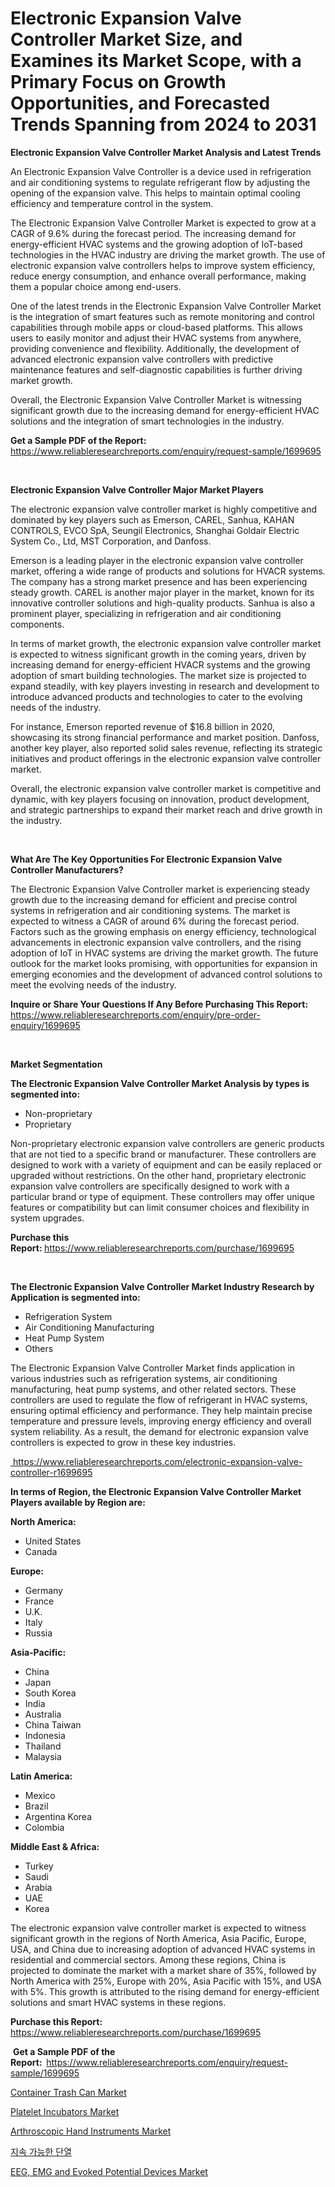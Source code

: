 <p><h1>Electronic Expansion Valve Controller Market Size, and Examines its Market Scope, with a Primary Focus on Growth Opportunities, and Forecasted Trends Spanning from 2024 to 2031</h1></p><p><strong>Electronic Expansion Valve Controller Market Analysis and Latest Trends</strong></p>
<p><p>An Electronic Expansion Valve Controller is a device used in refrigeration and air conditioning systems to regulate refrigerant flow by adjusting the opening of the expansion valve. This helps to maintain optimal cooling efficiency and temperature control in the system.</p><p>The Electronic Expansion Valve Controller Market is expected to grow at a CAGR of 9.6% during the forecast period. The increasing demand for energy-efficient HVAC systems and the growing adoption of IoT-based technologies in the HVAC industry are driving the market growth. The use of electronic expansion valve controllers helps to improve system efficiency, reduce energy consumption, and enhance overall performance, making them a popular choice among end-users.</p><p>One of the latest trends in the Electronic Expansion Valve Controller Market is the integration of smart features such as remote monitoring and control capabilities through mobile apps or cloud-based platforms. This allows users to easily monitor and adjust their HVAC systems from anywhere, providing convenience and flexibility. Additionally, the development of advanced electronic expansion valve controllers with predictive maintenance features and self-diagnostic capabilities is further driving market growth.</p><p>Overall, the Electronic Expansion Valve Controller Market is witnessing significant growth due to the increasing demand for energy-efficient HVAC solutions and the integration of smart technologies in the industry.</p></p>
<p><strong>Get a Sample PDF of the Report:&nbsp;</strong> <a href="https://www.reliableresearchreports.com/enquiry/request-sample/1699695">https://www.reliableresearchreports.com/enquiry/request-sample/1699695</a></p>
<p>&nbsp;</p>
<p><strong>Electronic Expansion Valve Controller Major Market Players</strong></p>
<p><p>The electronic expansion valve controller market is highly competitive and dominated by key players such as Emerson, CAREL, Sanhua, KAHAN CONTROLS, EVCO SpA, Seungil Electronics, Shanghai Goldair Electric System Co., Ltd, MST Corporation, and Danfoss.</p><p>Emerson is a leading player in the electronic expansion valve controller market, offering a wide range of products and solutions for HVACR systems. The company has a strong market presence and has been experiencing steady growth. CAREL is another major player in the market, known for its innovative controller solutions and high-quality products. Sanhua is also a prominent player, specializing in refrigeration and air conditioning components.</p><p>In terms of market growth, the electronic expansion valve controller market is expected to witness significant growth in the coming years, driven by increasing demand for energy-efficient HVACR systems and the growing adoption of smart building technologies. The market size is projected to expand steadily, with key players investing in research and development to introduce advanced products and technologies to cater to the evolving needs of the industry.</p><p>For instance, Emerson reported revenue of $16.8 billion in 2020, showcasing its strong financial performance and market position. Danfoss, another key player, also reported solid sales revenue, reflecting its strategic initiatives and product offerings in the electronic expansion valve controller market.</p><p>Overall, the electronic expansion valve controller market is competitive and dynamic, with key players focusing on innovation, product development, and strategic partnerships to expand their market reach and drive growth in the industry.</p></p>
<p>&nbsp;</p>
<p><strong>What Are The Key Opportunities For Electronic Expansion Valve Controller Manufacturers?</strong></p>
<p><p>The Electronic Expansion Valve Controller market is experiencing steady growth due to the increasing demand for efficient and precise control systems in refrigeration and air conditioning systems. The market is expected to witness a CAGR of around 6% during the forecast period. Factors such as the growing emphasis on energy efficiency, technological advancements in electronic expansion valve controllers, and the rising adoption of IoT in HVAC systems are driving the market growth. The future outlook for the market looks promising, with opportunities for expansion in emerging economies and the development of advanced control solutions to meet the evolving needs of the industry.</p></p>
<p><strong>Inquire or Share Your Questions If Any Before Purchasing This Report:</strong> <a href="https://www.reliableresearchreports.com/enquiry/pre-order-enquiry/1699695">https://www.reliableresearchreports.com/enquiry/pre-order-enquiry/1699695</a></p>
<p>&nbsp;</p>
<p><strong>Market Segmentation</strong></p>
<p><strong>The Electronic Expansion Valve Controller Market Analysis by types is segmented into:</strong></p>
<p><ul><li>Non-proprietary</li><li>Proprietary</li></ul></p>
<p><p>Non-proprietary electronic expansion valve controllers are generic products that are not tied to a specific brand or manufacturer. These controllers are designed to work with a variety of equipment and can be easily replaced or upgraded without restrictions. On the other hand, proprietary electronic expansion valve controllers are specifically designed to work with a particular brand or type of equipment. These controllers may offer unique features or compatibility but can limit consumer choices and flexibility in system upgrades.</p></p>
<p><strong>Purchase this Report:&nbsp;</strong><a href="https://www.reliableresearchreports.com/purchase/1699695">https://www.reliableresearchreports.com/purchase/1699695</a></p>
<p>&nbsp;</p>
<p><strong>The Electronic Expansion Valve Controller Market Industry Research by Application is segmented into:</strong></p>
<p><ul><li>Refrigeration System</li><li>Air Conditioning Manufacturing</li><li>Heat Pump System</li><li>Others</li></ul></p>
<p><p>The Electronic Expansion Valve Controller Market finds application in various industries such as refrigeration systems, air conditioning manufacturing, heat pump systems, and other related sectors. These controllers are used to regulate the flow of refrigerant in HVAC systems, ensuring optimal efficiency and performance. They help maintain precise temperature and pressure levels, improving energy efficiency and overall system reliability. As a result, the demand for electronic expansion valve controllers is expected to grow in these key industries.</p></p>
<p><a href="https://www.reliableresearchreports.com/electronic-expansion-valve-controller-r1699695">&nbsp;https://www.reliableresearchreports.com/electronic-expansion-valve-controller-r1699695</a></p>
<p><strong>In terms of Region, the Electronic Expansion Valve Controller Market Players available by Region are:</strong></p>
<p>
    <p> <strong> North America: </strong>
        <ul>
            <li>United States</li>
            <li>Canada</li>
        </ul>
        </p> 
    <p> <strong> Europe: </strong>
        <ul>
            <li>Germany</li>
            <li>France</li>
            <li>U.K.</li>
            <li>Italy</li>
            <li>Russia</li>
        </ul>
        </p> 
    <p> <strong> Asia-Pacific: </strong>
        <ul>
            <li>China</li>
            <li>Japan</li>
            <li>South Korea</li>
            <li>India</li>
            <li>Australia</li>
            <li>China Taiwan</li>
            <li>Indonesia</li>
            <li>Thailand</li>
            <li>Malaysia</li>
        </ul>
        </p> 
    <p> <strong> Latin America: </strong>
        <ul>
            <li>Mexico</li>
            <li>Brazil</li>
            <li>Argentina Korea</li>
            <li>Colombia</li>
        </ul>
        </p> 
    <p> <strong> Middle East & Africa: </strong>
        <ul>
            <li>Turkey</li>
            <li>Saudi</li>
            <li>Arabia</li>
            <li>UAE</li>
            <li>Korea</li>
        </ul>
    </p>
    </p>
<p><p>The electronic expansion valve controller market is expected to witness significant growth in the regions of North America, Asia Pacific, Europe, USA, and China due to increasing adoption of advanced HVAC systems in residential and commercial sectors. Among these regions, China is projected to dominate the market with a market share of 35%, followed by North America with 25%, Europe with 20%, Asia Pacific with 15%, and USA with 5%. This growth is attributed to the rising demand for energy-efficient solutions and smart HVAC systems in these regions.</p></p>
<p><strong>Purchase this Report: </strong><a href="https://www.reliableresearchreports.com/purchase/1699695">https://www.reliableresearchreports.com/purchase/1699695</a></p>
<p>&nbsp;<strong>Get a Sample PDF of the Report:&nbsp;&nbsp;</strong><a href="https://www.reliableresearchreports.com/enquiry/request-sample/1699695">https://www.reliableresearchreports.com/enquiry/request-sample/1699695</a></p>
<p><strong></strong></p>
<p><p><a href="https://issuu.com/reportprime-2/docs/container-trash-can-market-size-2030.pptx">Container Trash Can Market</a></p><p><a href="https://www.linkedin.com/pulse/platelet-incubators-market-trends-forecast-competitive-analysis-clohf">Platelet Incubators Market</a></p><p><a href="https://www.linkedin.com/pulse/arthroscopic-hand-instruments-market-competitive-analysis-3xrwe">Arthroscopic Hand Instruments Market</a></p><p><a href="https://github.com/valroy852/Market-Research-Report-List-1/blob/main/400665664505.md">지속 가능한 단열</a></p><p><a href="https://github.com/EbonyHane1955/Market-Research-Report-List-1/blob/main/eeg-emg-and-evoked-potential-devices-market.md">EEG, EMG and Evoked Potential Devices Market</a></p></p>